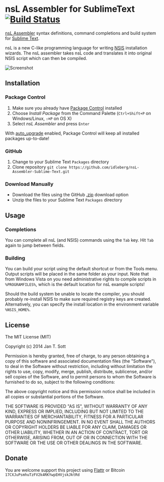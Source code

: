 # nsL Assembler for SublimeText [![Build Status](https://secure.travis-ci.org/idleberg/nsL-Assembler-Sublime-Text.png)](http://travis-ci.org/idleberg/nsL-Assembler-Sublime-Text)

[nsL Assembler](http://sourceforge.net/projects/nslassembler/) syntax definitions, command completions and build system for [Sublime Text](http://www.sublimetext.com/).

nsL is a new C-like programming language for writing [NSIS](http://nsis.sourceforge.net) installation wizards. The nsL assembler takes nsL code and translates it into original NSIS script which can then be compiled.

![Screenshot](https://raw.github.com/idleberg/nsL-Assembler-Sublime-Text/master/screenshot.png)

## Installation

### Package Control

1. Make sure you already have [Package Control](http://wbond.net/sublime_packages/package_control/) installed
2. Choose *Install Package* from the Command Palette (`Ctrl+Shift+P` on Windows/Linux, `⇧⌘P` on OS X)
3. Select *nsL Assembler* and press `Enter`

With [auto_upgrade](http://wbond.net/sublime_packages/package_control/settings/) enabled, Package Control will keep all installed packages up-to-date!

### GitHub

1. Change to your Sublime Text `Packages` directory
2. Clone repository `git clone https://github.com/idleberg/nsL-Assembler-Sublime-Text.git`

### Download Manually

* Download the files using the GitHub [.zip](https://github.com/idleberg/nsL-Assembler-Sublime-Text/archive/master.zip) download option
* Unzip the files to your Sublime Text `Packages` directory

## Usage

### Completions

You can complete all nsL (and NSIS) commands using the `Tab` key. Hit `Tab` again to jump between fields.

### Building

You can build your script using the default shortcut or from the Tools menu. Output scripts will be placed in the same folder as your input. Note that from Windows Vista on you need administrative rights to compile scripts in `%PROGRAMFILES%`, which is the default location for nsL example scripts!

Should the build system be unable to locate the compiler, you should probably re-install NSIS to make sure required registry keys are created. Alternatively, you can specify the install location in the environment variable `%NSIS_HOME%`.

## License

The MIT License (MIT)

Copyright (c) 2014 Jan T. Sott

Permission is hereby granted, free of charge, to any person obtaining a copy of this software and associated documentation files (the "Software"), to deal in the Software without restriction, including without limitation the rights to use, copy, modify, merge, publish, distribute, sublicense, and/or sell copies of the Software, and to permit persons to whom the Software is furnished to do so, subject to the following conditions:

The above copyright notice and this permission notice shall be included in all copies or substantial portions of the Software.

THE SOFTWARE IS PROVIDED "AS IS", WITHOUT WARRANTY OF ANY KIND, EXPRESS OR IMPLIED, INCLUDING BUT NOT LIMITED TO THE WARRANTIES OF MERCHANTABILITY, FITNESS FOR A PARTICULAR PURPOSE AND NONINFRINGEMENT. IN NO EVENT SHALL THE AUTHORS OR COPYRIGHT HOLDERS BE LIABLE FOR ANY CLAIM, DAMAGES OR OTHER LIABILITY, WHETHER IN AN ACTION OF CONTRACT, TORT OR OTHERWISE, ARISING FROM, OUT OF OR IN CONNECTION WITH THE SOFTWARE OR THE USE OR OTHER DEALINGS IN THE SOFTWARE.

## Donate

You are welcome support this project using [Flattr](https://flattr.com/submit/auto?user_id=idleberg&url=https://github.com/idleberg/nsL-Assembler-Sublime-Text) or Bitcoin `17CXJuPsmhuTzFV2k4RKYwpEHVjskJktRd`